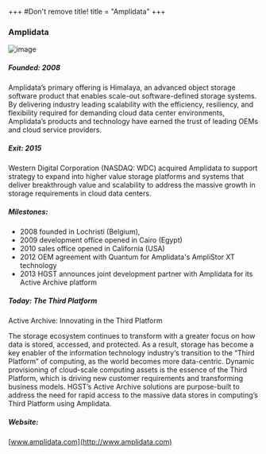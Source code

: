 +++
#Don't remove title!
title = "Amplidata"
+++
### Amplidata

![image](img/amplidata-small.png)

##### Founded: 2008

Amplidata’s primary offering is Himalaya, an advanced object storage software product that enables scale-out software-defined storage systems. By delivering industry leading scalability with the efficiency, resiliency, and flexibility required for demanding cloud data center environments, Amplidata’s products and technology have earned the trust of leading OEMs and cloud service providers.

##### Exit: 2015

Western Digital Corporation (NASDAQ: WDC) acquired Amplidata to support strategy to expand into higher value storage platforms and systems that deliver breakthrough value and scalability to address the massive growth in storage requirements in cloud data centers.

##### Milestones:

-   2008 founded in Lochristi (Belgium), 
-   2009 development office opened in Cairo (Egypt)
-   2010 sales office opened in California (USA)
-   2012 OEM agreement with Quantum for Amplidata's AmpliStor XT technology 
-   2013 HGST announces joint development partner with Amplidata for its Active Archive platform

##### Today: The Third Platform

Active Archive: Innovating in the Third Platform

The storage ecosystem continues to transform with a greater focus on how data is stored, accessed, and protected. As a result, storage has become a key enabler of the information technology industry‘s transition to the “Third Platform” of computing, as the world becomes more data-centric. Dynamic provisioning of cloud-scale computing assets is the essence of the Third Platform, which is driving new customer requirements and transforming business models. HGST’s Active Archive solutions are purpose-built to address the need for rapid access to the massive data stores in computing’s Third Platform using Amplidata.

##### Website:

[www.amplidata.com](http://www.amplidata.com)
